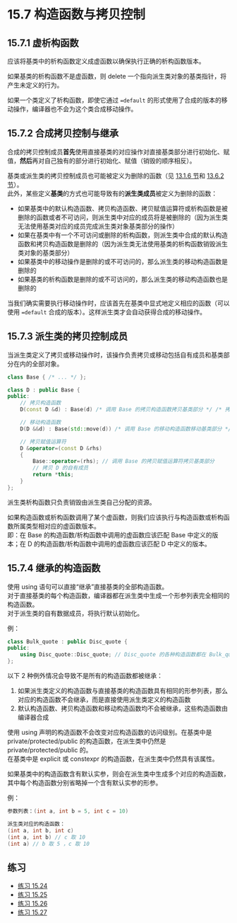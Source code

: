 # 15.7 构造函数与拷贝控制

## 15.7.1 虚析构函数

应该将基类中的析构函数定义成虚函数以确保执行正确的析构函数版本。

如果基类的析构函数不是虚函数，则 delete 一个指向派生类对象的基类指针，将产生未定义的行为。

如果一个类定义了析构函数，即使它通过 `=default` 的形式使用了合成的版本的移动操作，编译器也不会为这个类合成移动操作。

## 15.7.2 合成拷贝控制与继承

合成的拷贝控制成员**首先**使用直接基类的对应操作对直接基类部分进行初始化、赋值，**然后**再对自己独有的部分进行初始化、赋值（销毁的顺序相反）。

基类或派生类的拷贝控制成员也可能被定义为删除的函数（见 [13.1.6 节](../../Chapter13_%E6%8B%B7%E8%B4%9D%E6%8E%A7%E5%88%B6/note/note_13.1.md)和 [13.6.2 节](../../Chapter13_%E6%8B%B7%E8%B4%9D%E6%8E%A7%E5%88%B6/note/note_13.6.md)）。  
此外，某些定义**基类**的方式也可能导致有的**派生类成员**被定义为删除的函数：

* 如果基类中的默认构造函数、拷贝构造函数、拷贝赋值运算符或析构函数是被删除的函数或者不可访问，则派生类中对应的成员将是被删除的（因为派生类无法使用基类对应的成员完成派生类对象基类部分的操作）
* 如果在基类中有一个不可访问或删除的析构函数，则派生类中合成的默认构造函数和拷贝构造函数是删除的（因为派生类无法使用基类的析构函数销毁派生类对象的基类部分）
* 如果基类中的移动操作是删除的或不可访问的，那么派生类的移动构造函数是删除的
* 如果基类的析构函数是删除的或不可访问的，那么派生类的移动构造函数也是删除的

当我们确实需要执行移动操作时，应该首先在基类中显式地定义相应的函数（可以使用 `=default` 合成的版本）。这样派生类才会自动获得合成的移动操作。

## 15.7.3 派生类的拷贝控制成员

当派生类定义了拷贝或移动操作时，该操作负责拷贝或移动包括自有成员和基类部分在内的全部对象。

```cpp
class Base { /* ... */ };

class D : public Base {
public:
    // 拷贝构造函数
    D(const D &d) : Base(d) /* 调用 Base 的拷贝构造函数拷贝基类部分 */ /* 拷贝 D 的自有成员 */ { }

    // 移动构造函数
    D(D &&d) : Base(std::move(d)) /* 调用 Base 的移动构造函数移动基类部分 */ /* 移动 D 的自有成员 */ { }

    // 拷贝赋值运算符
    D &operator=(const D &rhs)
    {
        Base::operator=(rhs); // 调用 Base 的拷贝赋值运算符拷贝基类部分
        // 拷贝 D 的自有成员
        return *this;
    }
};
```

派生类析构函数只负责销毁由派生类自己分配的资源。

如果构造函数或析构函数调用了某个虚函数，则我们应该执行与构造函数或析构函数所属类型相对应的虚函数版本。  
即：在 Base 的构造函数/析构函数中调用的虚函数应该匹配 Base 中定义的版本；在 D 的构造函数/析构函数中调用的虚函数应该匹配 D 中定义的版本。

## 15.7.4 继承的构造函数

使用 using 语句可以直接“继承”直接基类的全部构造函数。  
对于直接基类的每个构造函数，编译器都在派生类中生成一个形参列表完全相同的构造函数。  
对于派生类的自有数据成员，将执行默认初始化。

例：

```cpp
class Bulk_quote : public Disc_quote {
public:
    using Disc_quote::Disc_quote; // Disc_quote 的各种构造函数都在 Bulk_quote 中定义
};
```

以下 2 种例外情况会导致不是所有的构造函数都被继承：

1. 如果派生类定义的构造函数与直接基类的构造函数具有相同的形参列表，那么对应的构造函数不会继承，而是直接使用派生类定义的构造函数
2. 默认构造函数、拷贝构造函数和移动构造函数均不会被继承，这些构造函数由编译器合成

使用 using 声明的构造函数不会改变对应构造函数的访问级别。在基类中是 private/protected/public 的构造函数，在派生类中仍然是 private/protected/public 的。  
在基类中是 explicit 或 constexpr 的构造函数，在派生类中仍然具有该属性。

如果基类中的构造函数含有默认实参，则会在派生类中生成多个对应的构造函数，其中每个构造函数分别省略掉一个含有默认实参的形参。

例：

```cpp
参数列表：(int a, int b = 5, int c = 10)

派生类对应的构造函数：
(int a, int b, int c)
(int a, int b) // c 取 10
(int a) // b 取 5 ，c 取 10
```

## 练习

* [练习 15.24](../src/quiz_15.24.md)
* [练习 15.25](../src/quiz_15.25.md)
* [练习 15.26](../src/quiz_15.26.cpp)
* [练习 15.27](../src/quiz_15.27.md)
